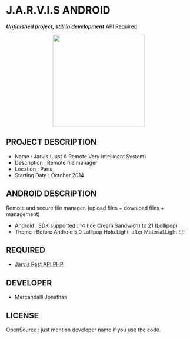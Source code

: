 J.A.R.V.I.S   ANDROID
=====================

**_Unfinished project, still in development_** [API Required](https://github.com/Mercandj/Jarvis-API)

<p align="center">
<img src="https://raw.github.com/Mercandj/Jarvis-Android/master/screenshot/1.png" width="250" />
</p>

## PROJECT DESCRIPTION

* Name : Jarvis (Just A Remote Very Intelligent System)
* Description : Remote file manager
* Location : Paris
* Starting Date : October 2014


## ANDROID DESCRIPTION

Remote and secure file manager. (upload files + download files + management)

* Android : SDK supported : 14 (Ice Cream Sandwich) to 21 (Lollipop)
* Theme : Before Android 5.0 Lollipop Holo.Light, after Material.Light !!!!


## REQUIRED

* [Jarvis Rest API PHP](https://github.com/Mercandj/Jarvis-API)


## DEVELOPER

* Mercandalli Jonathan


## LICENSE

OpenSource : just mention developer name if you use the code.